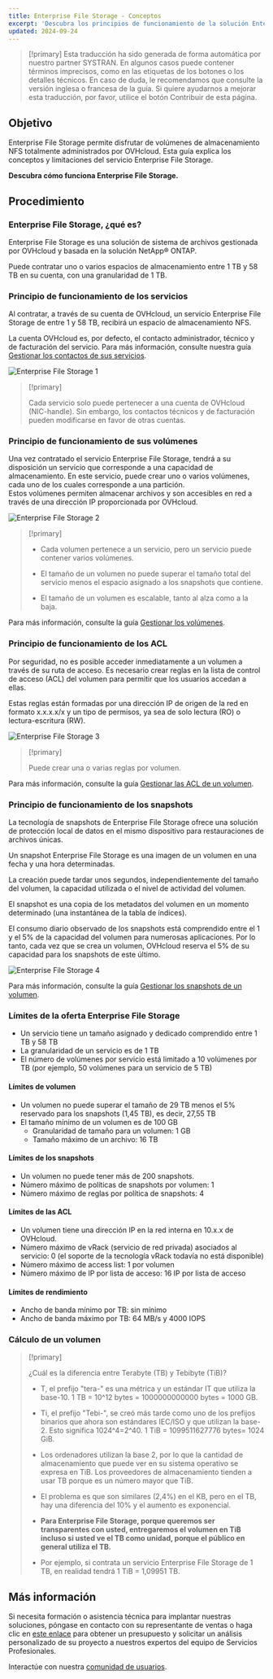 ```yaml
---
title: Enterprise File Storage - Conceptos
excerpt: 'Descubra los principios de funcionamiento de la solución Enterprise File Storage'
updated: 2024-09-24
---
```


> [!primary]
> Esta traducción ha sido generada de forma automática por nuestro partner SYSTRAN. En algunos casos puede contener términos imprecisos, como en las etiquetas de los botones o los detalles técnicos. En caso de duda, le recomendamos que consulte la versión inglesa o francesa de la guía. Si quiere ayudarnos a mejorar esta traducción, por favor, utilice el botón Contribuir de esta página.
>

## Objetivo

Enterprise File Storage permite disfrutar de volúmenes de almacenamiento NFS totalmente administrados por OVHcloud. Esta guía explica los conceptos y limitaciones del servicio Enterprise File Storage.

**Descubra cómo funciona Enterprise File Storage.**

## Procedimiento

### Enterprise File Storage, ¿qué es?

Enterprise File Storage es una solución de sistema de archivos gestionada por OVHcloud y basada en la solución NetApp&#174; ONTAP.

Puede contratar uno o varios espacios de almacenamiento entre 1 TB y 58 TB en su cuenta, con una granularidad de 1 TB.

### Principio de funcionamiento de los servicios

Al contratar, a través de su cuenta de OVHcloud, un servicio Enterprise File Storage de entre 1 y 58 TB, recibirá un espacio de almacenamiento NFS.

La cuenta OVHcloud es, por defecto, el contacto administrador, técnico y de facturación del servicio. Para más información, consulte nuestra guía [Gestionar los contactos de sus servicios](/pages/account_and_service_management/account_information/managing_contacts).

![Enterprise File Storage 1](images/Netapp_Concept_1.png)

> [!primary]
>
> Cada servicio solo puede pertenecer a una cuenta de OVHcloud (NIC-handle). Sin embargo, los contactos técnicos y de facturación pueden modificarse en favor de otras cuentas.
>

### Principio de funcionamiento de sus volúmenes

Una vez contratado el servicio Enterprise File Storage, tendrá a su disposición un servicio que corresponde a una capacidad de almacenamiento. En este servicio, puede crear uno o varios volúmenes, cada uno de los cuales corresponde a una partición.
<br>Estos volúmenes permiten almacenar archivos y son accesibles en red a través de una dirección IP proporcionada por OVHcloud.

![Enterprise File Storage 2](images/Netapp_Concept_2.png)

> [!primary]
>
> - Cada volumen pertenece a un servicio, pero un servicio puede contener varios volúmenes.
>
> - El tamaño de un volumen no puede superar el tamaño total del servicio menos el espacio asignado a los snapshots que contiene.
>
> - El tamaño de un volumen es escalable, tanto al alza como a la baja.
>

Para más información, consulte la guía [Gestionar los volúmenes](/pages/storage_and_backup/file_storage/enterprise_file_storage/netapp_volumes).

### Principio de funcionamiento de los ACL

Por seguridad, no es posible acceder inmediatamente a un volumen a través de su ruta de acceso. Es necesario crear reglas en la lista de control de acceso (ACL) del volumen para permitir que los usuarios accedan a ellas.

Estas reglas están formadas por una dirección IP de origen de la red en formato x.x.x.x/x y un tipo de permisos, ya sea de solo lectura (RO) o lectura-escritura (RW).

![Enterprise File Storage 3](images/Netapp_Concept_3.png)

> [!primary]
>
> Puede crear una o varias reglas por volumen.
>

Para más información, consulte la guía [Gestionar las ACL de un volumen](/pages/storage_and_backup/file_storage/enterprise_file_storage/netapp_volume_acl).

### Principio de funcionamiento de los snapshots

La tecnología de snapshots de Enterprise File Storage ofrece una solución de protección local de datos en el mismo dispositivo para restauraciones de archivos únicas.

Un snapshot Enterprise File Storage es una imagen de un volumen en una fecha y una hora determinadas.

La creación puede tardar unos segundos, independientemente del tamaño del volumen, la capacidad utilizada o el nivel de actividad del volumen.

El snapshot es una copia de los metadatos del volumen en un momento determinado (una instantánea de la tabla de índices).

El consumo diario observado de los snapshots está comprendido entre el 1 y el 5% de la capacidad del volumen para numerosas aplicaciones. Por lo tanto, cada vez que se crea un volumen, OVHcloud reserva el 5% de su capacidad para los snapshots de este último.

![Enterprise File Storage 4](images/Netapp_Concept_4.png)

Para más información, consulte la guía [Gestionar los snapshots de un volumen](/pages/storage_and_backup/file_storage/enterprise_file_storage/netapp_volume_snapshots).

### Límites de la oferta Enterprise File Storage

- Un servicio tiene un tamaño asignado y dedicado comprendido entre 1 TB y 58 TB
- La granularidad de un servicio es de 1 TB
- El número de volúmenes por servicio está limitado a 10 volúmenes por TB (por ejemplo, 50 volúmenes para un servicio de 5 TB)

#### Límites de volumen

- Un volumen no puede superar el tamaño de 29 TB menos el 5% reservado para los snapshots (1,45 TB), es decir, 27,55 TB
- El tamaño mínimo de un volumen es de 100 GB
    - Granularidad de tamaño para un volumen: 1 GB
    - Tamaño máximo de un archivo: 16 TB

#### Límites de los snapshots

- Un volumen no puede tener más de 200 snapshots.
- Número máximo de políticas de snapshots por volumen: 1
- Número máximo de reglas por política de snapshots: 4

#### Límites de las ACL

- Un volumen tiene una dirección IP en la red interna en 10.x.x de OVHcloud.
- Número máximo de vRack (servicio de red privada) asociados al servicio: 0 (el soporte de la tecnología vRack todavía no está disponible)
- Número máximo de access list: 1 por volumen
- Número máximo de IP por lista de acceso: 16 IP por lista de acceso

#### Límites de rendimiento

- Ancho de banda mínimo por TB: sin mínimo
- Ancho de banda máximo por TB: 64 MB/s y 4000 IOPS

### Cálculo de un volumen

> [!primary]
>
> ¿Cuál es la diferencia entre Terabyte (TB) y Tebibyte (TiB)?
>
> - T, el prefijo "tera-" es una métrica y un estándar IT que utiliza la base-10. 1 TB = 10^12 bytes = 1000000000000 bytes = 1000 GB.
>
> - Ti, el prefijo "Tebi-", se creó más tarde como uno de los prefijos binarios que ahora son estándares IEC/ISO y que utilizan la base-2. Esto significa 1024^4=2^40. 1 TiB = 1099511627776 bytes= 1024 GiB.
>
> - Los ordenadores utilizan la base 2, por lo que la cantidad de almacenamiento que puede ver en su sistema operativo se expresa en TiB. Los proveedores de almacenamiento tienden a usar TB porque es un número mayor que TiB.
>
> - El problema es que son similares (2,4%) en el KB, pero en el TB, hay una diferencia del 10% y el aumento es exponencial.
>
> - **Para Enterprise File Storage, porque queremos ser transparentes con usted, entregaremos el volumen en TiB incluso si usted ve el TB como unidad, porque el público en general utiliza el TB.**
>
> - Por ejemplo, si contrata un servicio Enterprise File Storage de 1 TB, en realidad tendrá 1 TiB = 1,09951 TB.
>

## Más información

Si necesita formación o asistencia técnica para implantar nuestras soluciones, póngase en contacto con su representante de ventas o haga clic en [este enlace](/links/professional-services/) para obtener un presupuesto y solicitar un análisis personalizado de su proyecto a nuestros expertos del equipo de Servicios Profesionales.

Interactúe con nuestra [comunidad de usuarios](/links/community).
